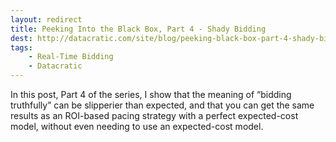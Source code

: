 ```yaml
---
layout: redirect
title: Peeking Into the Black Box, Part 4 - Shady Bidding
dest: http://datacratic.com/site/blog/peeking-black-box-part-4-shady-bidding
tags:
    - Real-Time Bidding
    - Datacratic
---
```


In this post, Part 4 of the series, I show that the meaning of “bidding truthfully” can be slipperier than expected, and that you can get the same results as an ROI-based pacing strategy with a perfect expected-cost model, without even needing to use an expected-cost model.